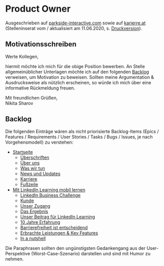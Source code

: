 # Product Owner

Ausgeschrieben auf [parkside-interactive.com](https://www.parkside-interactive.com/de/open-position/product-owner-w-m) sowie auf [karierre.at](https://www.karriere.at/jobs/5696375) (Stelleninserat vom / aktualisiert am 11.06.2020, s. [Druckversion](media/product-owner_karriere.at.pdf)).

## Motivationsschreiben

Werte Kollegen,

hiermit möchte ich mich für die obige Position bewerben. An Stelle allgemeinüblicher Unterlagen möchte ich auf den folgenden [Backlog](#backlog) verweisen, um Motivation zu beweisen. Sollten meine Argumentation & Ausdrucksweise als nützlich erscheinen, so würde ich mich über eine informative Rückmeldung freuen.

Mit freundlichen Grüßen,  
Nikita Sharov

## Backlog

Die folgenden Einträge wären als nicht priorisierte Backlog-Items (Epics / Features / Requirements / User Stories / Tasks / Bugs / Issues, je nach Vorgehensmodell) zu verstehen:

- [Startseite](startseite.md)
  - [Überschriften](startseite.md#überschriften)
  - [Über uns](startseite.md#über-uns)
  - [Was wir tun](startseite.md#was-wir-tun)
  - [News und Updates](startseite.md#news-und-updates)
  - [Karriere](startseite.md#karriere)
  - [Fußzeile](startseite.md#fußzeile)
- [Mit LinkedIn Learning mobil lernen](linkedin-learning.md)
  - [LinkedIn Business Challenge](linkedin-learning.md#linkedin-business-challenge)
  - [Kunde](linkedin-learning.md#kunde)
  - [Unser Zugang](linkedin-learning.md#unser-zugang)
  - [Das Ergebnis](linkedin-learning.md#das-ergebnis)
  - [Unser Beitrag für LinkedIn Learning](linkedin-learning.md#unser-beitrag-für-linkedin-learning)
  - [10 Jahre Erfahrung](linkedin-learning.md#10-jahre-erfahrung)
  - [Barrierefreiheit ist entscheidend](linkedin-learning.md#barrierefreiheit-ist-entscheidend)
  - [Erbrachte Leistungen & Key Features](linkedin-learning.md#erbrachte-leistungen--key-features)
  - [In a nutshell](linkedin-learning.md#in-a-nutshell)

Die Paraphrasen sollten den ungünstigsten Gedankengang aus der User-Perspektive (Worst-Case-Szenario) darstellen und sind mit Humor zu nehmen.
